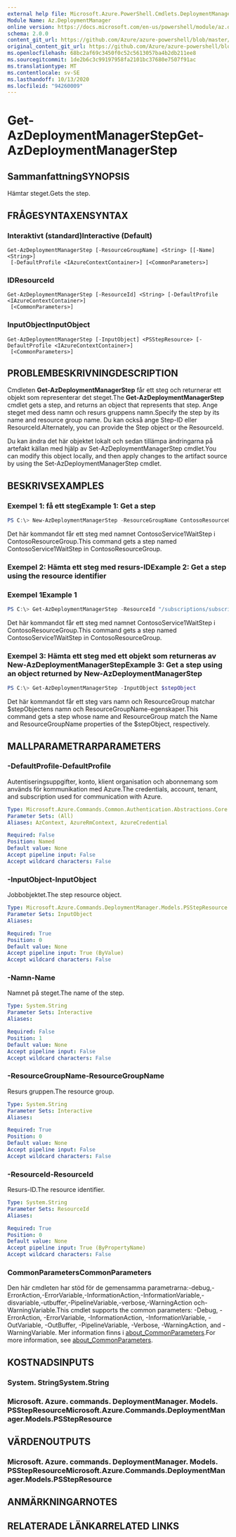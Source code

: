 ```yaml
---
external help file: Microsoft.Azure.PowerShell.Cmdlets.DeploymentManager.dll-Help.xml
Module Name: Az.DeploymentManager
online version: https://docs.microsoft.com/en-us/powershell/module/az.deploymentmanager/get-azdeploymentmanagerstep
schema: 2.0.0
content_git_url: https://github.com/Azure/azure-powershell/blob/master/src/DeploymentManager/DeploymentManager/help/Get-AzDeploymentManagerStep.md
original_content_git_url: https://github.com/Azure/azure-powershell/blob/master/src/DeploymentManager/DeploymentManager/help/Get-AzDeploymentManagerStep.md
ms.openlocfilehash: 68bc2af69c3450f0c52c5613057ba4b2db211ee8
ms.sourcegitcommit: 1de2b6c3c99197958fa2101bc37680e7507f91ac
ms.translationtype: MT
ms.contentlocale: sv-SE
ms.lasthandoff: 10/13/2020
ms.locfileid: "94260009"
---
```

# <span data-ttu-id="c970d-101">Get-AzDeploymentManagerStep</span><span class="sxs-lookup"><span data-stu-id="c970d-101">Get-AzDeploymentManagerStep</span></span>

## <span data-ttu-id="c970d-102">Sammanfattning</span><span class="sxs-lookup"><span data-stu-id="c970d-102">SYNOPSIS</span></span>
<span data-ttu-id="c970d-103">Hämtar steget.</span><span class="sxs-lookup"><span data-stu-id="c970d-103">Gets the step.</span></span>

## <span data-ttu-id="c970d-104">FRÅGESYNTAXEN</span><span class="sxs-lookup"><span data-stu-id="c970d-104">SYNTAX</span></span>

### <span data-ttu-id="c970d-105">Interaktivt (standard)</span><span class="sxs-lookup"><span data-stu-id="c970d-105">Interactive (Default)</span></span>
```
Get-AzDeploymentManagerStep [-ResourceGroupName] <String> [[-Name] <String>]
 [-DefaultProfile <IAzureContextContainer>] [<CommonParameters>]
```

### <span data-ttu-id="c970d-106">ID</span><span class="sxs-lookup"><span data-stu-id="c970d-106">ResourceId</span></span>
```
Get-AzDeploymentManagerStep [-ResourceId] <String> [-DefaultProfile <IAzureContextContainer>]
 [<CommonParameters>]
```

### <span data-ttu-id="c970d-107">InputObject</span><span class="sxs-lookup"><span data-stu-id="c970d-107">InputObject</span></span>
```
Get-AzDeploymentManagerStep [-InputObject] <PSStepResource> [-DefaultProfile <IAzureContextContainer>]
 [<CommonParameters>]
```

## <span data-ttu-id="c970d-108">PROBLEMBESKRIVNING</span><span class="sxs-lookup"><span data-stu-id="c970d-108">DESCRIPTION</span></span>
<span data-ttu-id="c970d-109">Cmdleten **Get-AzDeploymentManagerStep** får ett steg och returnerar ett objekt som representerar det steget.</span><span class="sxs-lookup"><span data-stu-id="c970d-109">The **Get-AzDeploymentManagerStep** cmdlet gets a step, and returns an object that represents that step.</span></span>
<span data-ttu-id="c970d-110">Ange steget med dess namn och resurs gruppens namn.</span><span class="sxs-lookup"><span data-stu-id="c970d-110">Specify the step by its name and resource group name.</span></span> <span data-ttu-id="c970d-111">Du kan också ange Step-ID eller ResourceId.</span><span class="sxs-lookup"><span data-stu-id="c970d-111">Alternately, you can provide the Step object or the ResourceId.</span></span>

<span data-ttu-id="c970d-112">Du kan ändra det här objektet lokalt och sedan tillämpa ändringarna på artefakt källan med hjälp av Set-AzDeploymentManagerStep cmdlet.</span><span class="sxs-lookup"><span data-stu-id="c970d-112">You can modify this object locally, and then apply changes to the artifact source by using the Set-AzDeploymentManagerStep cmdlet.</span></span>

## <span data-ttu-id="c970d-113">BESKRIVS</span><span class="sxs-lookup"><span data-stu-id="c970d-113">EXAMPLES</span></span>

### <span data-ttu-id="c970d-114">Exempel 1: få ett steg</span><span class="sxs-lookup"><span data-stu-id="c970d-114">Example 1: Get a step</span></span>
```powershell
PS C:\> New-AzDeploymentManagerStep -ResourceGroupName ContosoResourceGroup -Name ContosoService1WaitStep
```

<span data-ttu-id="c970d-115">Det här kommandot får ett steg med namnet ContosoService1WaitStep i ContosoResourceGroup.</span><span class="sxs-lookup"><span data-stu-id="c970d-115">This command gets a step named ContosoService1WaitStep in ContosoResourceGroup.</span></span>

### <span data-ttu-id="c970d-116">Exempel 2: Hämta ett steg med resurs-ID</span><span class="sxs-lookup"><span data-stu-id="c970d-116">Example 2: Get a step using the resource identifier</span></span>
### <span data-ttu-id="c970d-117">Exempel 1</span><span class="sxs-lookup"><span data-stu-id="c970d-117">Example 1</span></span>
```powershell
PS C:\> Get-AzDeploymentManagerStep -ResourceId "/subscriptions/subscriptionId/resourcegroups/ContosoResourceGroup/providers/Microsoft.DeploymentManager/steps/ContosoService1WaitStep"
```

<span data-ttu-id="c970d-118">Det här kommandot får ett steg med namnet ContosoService1WaitStep i ContosoResourceGroup.</span><span class="sxs-lookup"><span data-stu-id="c970d-118">This command gets a step named ContosoService1WaitStep in ContosoResourceGroup.</span></span>

### <span data-ttu-id="c970d-119">Exempel 3: Hämta ett steg med ett objekt som returneras av New-AzDeploymentManagerStep</span><span class="sxs-lookup"><span data-stu-id="c970d-119">Example 3: Get a step using an object returned by New-AzDeploymentManagerStep</span></span>
```powershell
PS C:\> Get-AzDeploymentManagerStep -InputObject $stepObject
```

 <span data-ttu-id="c970d-120">Det här kommandot får ett steg vars namn och ResourceGroup matchar $stepObjectens namn och ResourceGroupName-egenskaper.</span><span class="sxs-lookup"><span data-stu-id="c970d-120">This command gets a step whose name and ResourceGroup match the Name and ResourceGroupName properties of the $stepObject, respectively.</span></span>

## <span data-ttu-id="c970d-121">MALLPARAMETRAR</span><span class="sxs-lookup"><span data-stu-id="c970d-121">PARAMETERS</span></span>

### <span data-ttu-id="c970d-122">-DefaultProfile</span><span class="sxs-lookup"><span data-stu-id="c970d-122">-DefaultProfile</span></span>
<span data-ttu-id="c970d-123">Autentiseringsuppgifter, konto, klient organisation och abonnemang som används för kommunikation med Azure.</span><span class="sxs-lookup"><span data-stu-id="c970d-123">The credentials, account, tenant, and subscription used for communication with Azure.</span></span>

```yaml
Type: Microsoft.Azure.Commands.Common.Authentication.Abstractions.Core.IAzureContextContainer
Parameter Sets: (All)
Aliases: AzContext, AzureRmContext, AzureCredential

Required: False
Position: Named
Default value: None
Accept pipeline input: False
Accept wildcard characters: False
```

### <span data-ttu-id="c970d-124">-InputObject</span><span class="sxs-lookup"><span data-stu-id="c970d-124">-InputObject</span></span>
<span data-ttu-id="c970d-125">Jobbobjektet.</span><span class="sxs-lookup"><span data-stu-id="c970d-125">The step resource object.</span></span>

```yaml
Type: Microsoft.Azure.Commands.DeploymentManager.Models.PSStepResource
Parameter Sets: InputObject
Aliases:

Required: True
Position: 0
Default value: None
Accept pipeline input: True (ByValue)
Accept wildcard characters: False
```

### <span data-ttu-id="c970d-126">-Namn</span><span class="sxs-lookup"><span data-stu-id="c970d-126">-Name</span></span>
<span data-ttu-id="c970d-127">Namnet på steget.</span><span class="sxs-lookup"><span data-stu-id="c970d-127">The name of the step.</span></span>

```yaml
Type: System.String
Parameter Sets: Interactive
Aliases:

Required: False
Position: 1
Default value: None
Accept pipeline input: False
Accept wildcard characters: False
```

### <span data-ttu-id="c970d-128">-ResourceGroupName</span><span class="sxs-lookup"><span data-stu-id="c970d-128">-ResourceGroupName</span></span>
<span data-ttu-id="c970d-129">Resurs gruppen.</span><span class="sxs-lookup"><span data-stu-id="c970d-129">The resource group.</span></span>

```yaml
Type: System.String
Parameter Sets: Interactive
Aliases:

Required: True
Position: 0
Default value: None
Accept pipeline input: False
Accept wildcard characters: False
```

### <span data-ttu-id="c970d-130">-ResourceId</span><span class="sxs-lookup"><span data-stu-id="c970d-130">-ResourceId</span></span>
<span data-ttu-id="c970d-131">Resurs-ID.</span><span class="sxs-lookup"><span data-stu-id="c970d-131">The resource identifier.</span></span>

```yaml
Type: System.String
Parameter Sets: ResourceId
Aliases:

Required: True
Position: 0
Default value: None
Accept pipeline input: True (ByPropertyName)
Accept wildcard characters: False
```

### <span data-ttu-id="c970d-132">CommonParameters</span><span class="sxs-lookup"><span data-stu-id="c970d-132">CommonParameters</span></span>
<span data-ttu-id="c970d-133">Den här cmdleten har stöd för de gemensamma parametrarna:-debug,-ErrorAction,-ErrorVariable,-InformationAction,-InformationVariable,-disvariable,-utbuffer,-PipelineVariable,-verbose,-WarningAction och-WarningVariable.</span><span class="sxs-lookup"><span data-stu-id="c970d-133">This cmdlet supports the common parameters: -Debug, -ErrorAction, -ErrorVariable, -InformationAction, -InformationVariable, -OutVariable, -OutBuffer, -PipelineVariable, -Verbose, -WarningAction, and -WarningVariable.</span></span> <span data-ttu-id="c970d-134">Mer information finns i [about_CommonParameters](http://go.microsoft.com/fwlink/?LinkID=113216).</span><span class="sxs-lookup"><span data-stu-id="c970d-134">For more information, see [about_CommonParameters](http://go.microsoft.com/fwlink/?LinkID=113216).</span></span>

## <span data-ttu-id="c970d-135">KOSTNADS</span><span class="sxs-lookup"><span data-stu-id="c970d-135">INPUTS</span></span>

### <span data-ttu-id="c970d-136">System. String</span><span class="sxs-lookup"><span data-stu-id="c970d-136">System.String</span></span>

### <span data-ttu-id="c970d-137">Microsoft. Azure. commands. DeploymentManager. Models. PSStepResource</span><span class="sxs-lookup"><span data-stu-id="c970d-137">Microsoft.Azure.Commands.DeploymentManager.Models.PSStepResource</span></span>

## <span data-ttu-id="c970d-138">VÄRDEN</span><span class="sxs-lookup"><span data-stu-id="c970d-138">OUTPUTS</span></span>

### <span data-ttu-id="c970d-139">Microsoft. Azure. commands. DeploymentManager. Models. PSStepResource</span><span class="sxs-lookup"><span data-stu-id="c970d-139">Microsoft.Azure.Commands.DeploymentManager.Models.PSStepResource</span></span>

## <span data-ttu-id="c970d-140">ANMÄRKNINGAR</span><span class="sxs-lookup"><span data-stu-id="c970d-140">NOTES</span></span>

## <span data-ttu-id="c970d-141">RELATERADE LÄNKAR</span><span class="sxs-lookup"><span data-stu-id="c970d-141">RELATED LINKS</span></span>
